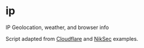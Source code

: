 # ip

 IP Geolocation, weather, and browser info

Script adapted from [Cloudflare](https://developers.cloudflare.com/workers/examples/) and [NikSec](https://niksec.com/creating-a-simple-ip-check-tool-with-cloudflare-workers/) examples.

